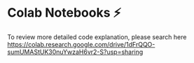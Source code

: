 # Colab Notebooks ⚡
To review more detailed code explanation, please search here <br/>
https://colab.research.google.com/drive/1dFrQQO-sumUMAStUK30nuYwzaH6vr2-S?usp=sharing
